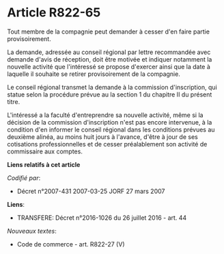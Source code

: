 # Article R822-65

Tout membre de la compagnie peut demander à cesser d'en faire partie provisoirement.

La demande, adressée au conseil régional par lettre recommandée avec demande d'avis de réception, doit être motivée et
indiquer notamment la nouvelle activité que l'intéressé se propose d'exercer ainsi que la date à laquelle il souhaite se
retirer provisoirement de la compagnie.

Le conseil régional transmet la demande à la commission d'inscription, qui statue selon la procédure prévue au la section 1
du chapitre II du présent titre.

L'intéressé a la faculté d'entreprendre sa nouvelle activité, même si la décision de la commission d'inscription n'est pas
encore intervenue, à la condition d'en informer le conseil régional dans les conditions prévues au deuxième alinéa, au moins
huit jours à l'avance, d'être à jour de ses cotisations professionnelles et de cesser préalablement son activité de
commissaire aux comptes.

**Liens relatifs à cet article**

_Codifié par_:

  - Décret n°2007-431 2007-03-25 JORF 27 mars 2007

**Liens**:

  - TRANSFERE: Décret n°2016-1026 du 26 juillet 2016 - art. 44

_Nouveaux textes_:

  - Code de commerce - art. R822-27 (V)
